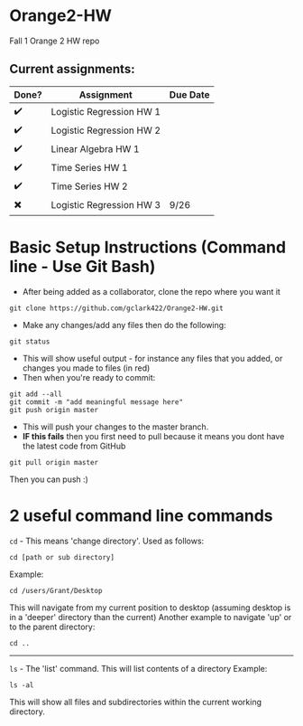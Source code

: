 # Orange2-HW
Fall 1 Orange 2 HW repo

## Current assignments:

| Done?                    | Assignment               | Due Date |
|--------------------------|--------------------------|----------|
| :heavy_check_mark:       | Logistic Regression HW 1 |          |
| :heavy_check_mark:       | Logistic Regression HW 2 |          |
| :heavy_check_mark:       | Linear Algebra HW 1      |          |
| :heavy_check_mark:       | Time Series HW 1         |          |
| :heavy_check_mark:       | Time Series HW 2         |          |
| :heavy_multiplication_x: | Logistic Regression HW 3 | 9/26     |



# Basic Setup Instructions (Command line - Use Git Bash)
 - After being added as a collaborator, clone the repo where you want it
 ```
 git clone https://github.com/gclark422/Orange2-HW.git
 ```
 - Make any changes/add any files then do the following:
 ```
 git status
 ```
 - This will show useful output - for instance any files that you added, or changes you made to files (in red)
 - Then when you're ready to commit:
 ```
 git add --all
 git commit -m "add meaningful message here"
 git push origin master
 ```
 - This will push your changes to the master branch.
 - **IF this fails** then you first need to pull because it means you dont have the latest code from GitHub
 ```
 git pull origin master
 ```
 Then you can push :)
 
 # 2 useful command line commands
 `cd` - This means 'change directory'. Used as follows:
 ```
 cd [path or sub directory]
 ```
 Example:
 ```
 cd /users/Grant/Desktop
 ```
 This will navigate from my current position to desktop (assuming desktop is in a 'deeper' directory than the current)
 Another example to navigate 'up' or to the parent directory:
 ```
 cd ..
 ```
 ____
 `ls` - The 'list' command. This will list contents of a directory
 Example:
 ```
 ls -al
 ```
 This will show all files and subdirectories within the current working directory.
